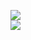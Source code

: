 [![](https://img.shields.io/badge/Made%20With-Github%20Spray-lightgrey.svg?style=for-the-badge&logo=github)](https://github.com/Annihil/github-spray#4706)  
[![](https://i.imgur.com/2DrTn0Z.gif)](https://github.com/Annihil/github-spray)